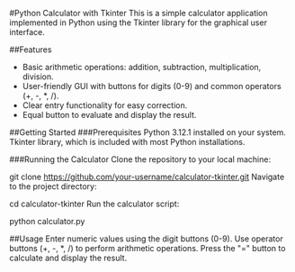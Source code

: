 #Python Calculator with Tkinter
This is a simple calculator application implemented in Python using the Tkinter library for the graphical user interface.

##Features
- Basic arithmetic operations: addition, subtraction, multiplication, division.
- User-friendly GUI with buttons for digits (0-9) and common operators (+, -, *, /).
- Clear entry functionality for easy correction.
- Equal button to evaluate and display the result.

##Getting Started
###Prerequisites
Python 3.12.1 installed on your system.
Tkinter library, which is included with most Python installations.

###Running the Calculator
Clone the repository to your local machine:

git clone https://github.com/your-username/calculator-tkinter.git
Navigate to the project directory:

cd calculator-tkinter
Run the calculator script:

python calculator.py

##Usage
Enter numeric values using the digit buttons (0-9).
Use operator buttons (+, -, *, /) to perform arithmetic operations.
Press the "=" button to calculate and display the result.
